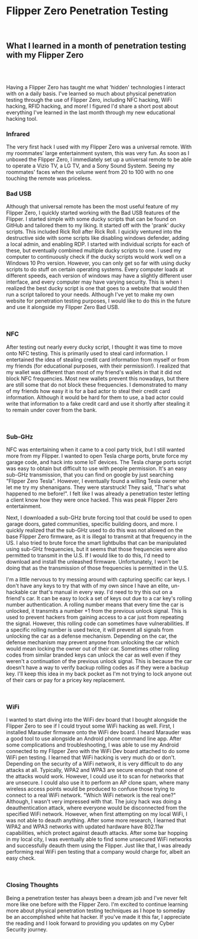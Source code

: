 # Flipper Zero Penetration Testing
<br>

## What I learned in a month of penetration testing with my Flipper Zero

<br>

<br>

Having a Flipper Zero has taught me what 'hidden' technologies I interact with on a daily basis. I've learned so much about physical penetration testing through the use of Flipper Zero, including NFC hacking, WiFi hacking, RFID hacking, and more! I figured I'd share a short post about everything I've learned in the last month through my new educational hacking tool.
<br>

### Infrared

The very first hack I used with my Flipper Zero was a universal remote. With my roommates’ large entertainment system, this was very fun. As soon as I unboxed the Flipper Zero, I immediately set up a universal remote to be able to operate a Vizio TV, a LG TV, and a Sony Sound System. Seeing my roommates' faces when the volume went from 20 to 100 with no one touching the remote was priceless. 
<br>

### Bad USB
Although that universal remote has been the most useful feature of my Flipper Zero, I quickly started working with the Bad USB features of the Flipper. I started simple with some ducky scripts that can be found on GitHub and tailored them to my liking. It started off with the 'prank' ducky scripts. This included Rick Roll after Rick Roll. I quickly ventured into the destructive side with some scripts like disabling windows defender, adding a local admin, and enabling RDP. I started with individual scripts for each of these, but eventually combined multiple ducky scripts to one. I used my computer to continuously check if the ducky scripts would work well on a Windows 10 Pro version. However, you can only get so far with using ducky scripts to do stuff on certain operating systems. Every computer loads at different speeds, each version of windows may have a slightly different user interface, and every computer may have varying security. This is when I realized the best ducky script is one that goes to a website that would then run a script tailored to your needs. Although I've yet to make my own website for penetration testing purposes, I would like to do this in the future and use it alongside my Flipper Zero Bad USB.

<br>

### NFC
After testing out nearly every ducky script, I thought it was time to move onto NFC testing. This is primarily used to steal card information. I entertained the idea of stealing credit card information from myself or from my friends (for educational purposes, with their permission!). I realized that my wallet was different than most of my friend's wallets in that it did not block NFC frequencies. Most new wallets prevent this nowadays, but there are still some that do not block these frequencies. I demonstrated to many of my friends how easy it is for a bad actor to steal their credit card information. Although it would be hard for them to use, a bad actor could write that information to a fake credit card and use it shortly after stealing it to remain under cover from the bank.

<br>

### Sub-GHz
NFC was entertaining when it came to a cool party trick, but I still wanted more from my Flipper. I wanted to open Tesla charge ports, brute force my garage code, and hack into some IoT devices. The Tesla charge ports script was easy to obtain but difficult to use with people permission. It's an easy sub-GHz transmission, that you can find on google by just searching "Flipper Zero Tesla". However, I eventually found a willing Tesla owner who let me try my shenanigans. They were starstruck! They said, "That's what happened to me before!". I felt like I was already a penetration tester letting a client know how they were once hacked. This was peak Flipper Zero entertainment. 

Next, I downloaded a sub-GHz brute forcing tool that could be used to open garage doors, gated communities, specific building doors, and more. I quickly realized that the sub-GHz used to do this was not allowed on the base Flipper Zero firmware, as it is illegal to transmit at that frequency in the US. I also tried to brute force the smart lightbulbs that can be manipulated using sub-GHz frequencies, but it seems that those frequencies were also permitted to transmit in the U.S. If I would like to do this, I'd need to download and install the unleashed firmware. Unfortunately, I won't be doing that as the transmission of those frequencies is permitted in the U.S.

I'm a little nervous to try messing around with capturing specific car keys. I don't have any keys to try that with of my own since I have an elite, un-hackable car that's manual in every way. I'd need to try this out on a friend's car. It can be easy to lock a set of keys out due to a car key's rolling number authentication. A rolling number means that every time the car is unlocked, it transmits a number +1 from the previous unlock signal. This is used to prevent hackers from gaining access to a car just from repeating the signal. However, this rolling code can sometimes have vulnerabilities. If a specific rolling number is used twice, it will prevent all signals from unlocking the car as a defense mechanism. Depending on the car, the defense mechanism may prevent anyone from unlocking the car which would mean locking the owner out of their car. Sometimes other rolling codes from similar branded keys can unlock the car as well even if they weren't a continuation of the previous unlock signal. This is because the car doesn't have a way to verify backup rolling codes as if they were a backup key. I'll keep this idea in my back pocket as I'm not trying to lock anyone out of their cars or pay for a pricey key replacement. 

<br>

### WiFi
I wanted to start diving into the WiFi dev board that I bought alongside the Flipper Zero to see if I could tryout some WiFi hacking as well. First, I installed Marauder firmware onto the WiFi dev board. I heard Marauder was a good tool to use alongside an Android phone command line app. After some complications and troubleshooting, I was able to use my Android connected to my Flipper Zero with the WiFi Dev board attached to do some WiFi pen testing. I learned that WiFi hacking is very much do or don't. Depending on the security of a WiFi network, it is very difficult to do any attacks at all. Typically, WPA2 and WPA3 are secure enough that none of the attacks would work. However, I could use it to scan for networks that are unsecure. I could also use it to perform an AP clone spam, where many wireless access points would be produced to confuse those trying to connect to a real WiFi network. "Which WiFi network is the real one?" Although, I wasn't very impressed with that. The juicy hack was doing a deauthentication attack, where everyone would be disconnected from the specified WiFi network. However, when first attempting on my local WiFi, I was not able to deauth anything. After some more research, I learned that WPA2 and WPA3 networks with updated hardware have 802.11w capabilities, which protect against deauth attacks. After some bar hopping in my local city, I was eventually able to find some unsecured WiFi networks and successfully deauth them using the Flipper. Just like that, I was already performing real WiFi pen testing that a company would charge for, albeit an easy check.

<br>

### Closing Thoughts
Being a penetration tester has always been a dream job and I've never felt more like one before with the Flipper Zero. I'm excited to continue learning more about physical penetration testing techniques as I hope to someday be an accomplished white hat hacker. If you've made it this far, I appreciate the reading and I look forward to providing you updates on my Cyber Security journey. 
